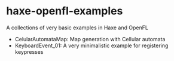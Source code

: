 # haxe-openfl-examples
A collections of very basic examples in Haxe and OpenFL

* CelularAutomataMap: Map generation with Cellular automata
* KeyboardEvent_01: A very minimalistic example for registering keypresses
